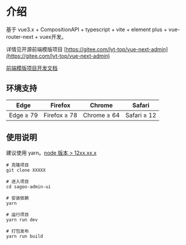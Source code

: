 # 介绍

基于 vue3.x + CompositionAPI + typescript + vite + element plus + vue-router-next + vuex开发。

详情见开源前端模版项目 [https://gitee.com/lyt-top/vue-next-admin](https://gitee.com/lyt-top/vue-next-admin)

[前端模版项目开发文档](https://lyt-top.gitee.io/vue-next-admin-doc-preview/) 

## 环境支持

| Edge      | Firefox      | Chrome      | Safari      |
| --------- | ------------ | ----------- | ----------- |
| Edge ≥ 79 | Firefox ≥ 78 | Chrome ≥ 64 | Safari ≥ 12 |



## 使用说明

建议使用 yarn。[node 版本 > 12xx.xx.x](https://gitee.com/link?target=http%3A%2F%2Fnodejs.cn%2F)

```
# 克隆项目
git clone XXXXX

# 进入项目
cd sagoo-admin-ui

# 安装依赖
yarn

# 运行项目
yarn run dev

# 打包发布
yarn run build
```

#### 

